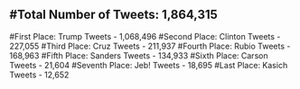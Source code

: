 #Total Number of Tweets: 1,864,315 
---
#First Place: Trump Tweets - 1,068,496
#Second Place: Clinton Tweets - 227,055
#Third Place: Cruz Tweets - 211,937
#Fourth Place: Rubio Tweets - 168,963
#Fifth Place: Sanders Tweets - 134,933
#Sixth Place: Carson Tweets - 21,604
#Seventh Place: Jeb! Tweets - 18,695
#Last Place: Kasich Tweets - 12,652
